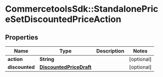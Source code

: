 # CommercetoolsSdk::StandalonePriceSetDiscountedPriceAction

## Properties
Name | Type | Description | Notes
------------ | ------------- | ------------- | -------------
**action** | **String** |  | [optional] 
**discounted** | [**DiscountedPriceDraft**](DiscountedPriceDraft.md) |  | [optional] 

